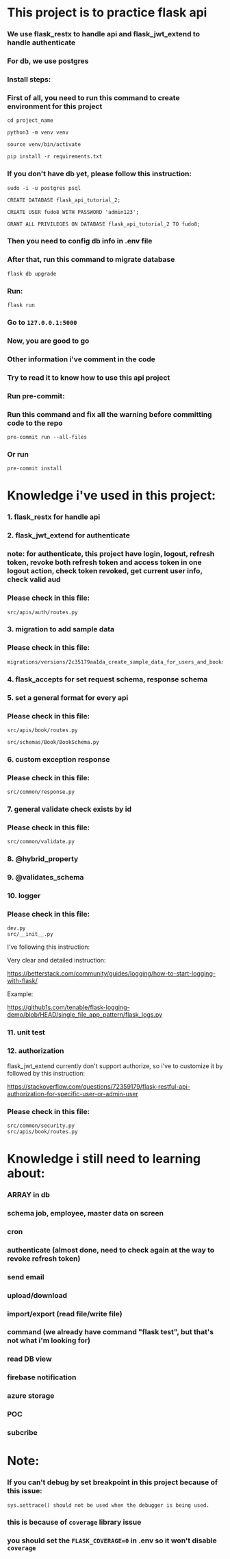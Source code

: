 # This project is to practice flask api 

### We use flask_restx to handle api and flask_jwt_extend to handle authenticate 

### For db, we use postgres

### Install steps:

### First of all, you need to run this command to create environment for this project
```
cd project_name

python3 -m venv venv

source venv/bin/activate

pip install -r requirements.txt
```
### If you don't have db yet, please follow this instruction:
```
sudo -i -u postgres psql

CREATE DATABASE flask_api_tutorial_2;

CREATE USER fudo8 WITH PASSWORD 'admin123';

GRANT ALL PRIVILEGES ON DATABASE flask_api_tutorial_2 TO fudo8;
```
### Then you need to config db info in .env file
### After that, run this command to migrate database
```
flask db upgrade
```
### Run:
```
flask run
```
### Go to `127.0.0.1:5000`

### Now, you are good to go
### Other information i've comment in the code
### Try to read it to know how to use this api project

### Run pre-commit:
### Run this command and fix all the warning before committing code to the repo
```
pre-commit run --all-files
```
### Or run
```
pre-commit install
```

# Knowledge i've used in this project:

### 1. flask_restx for handle api

### 2. flask_jwt_extend for authenticate

### note: for authenticate, this project have login, logout, refresh token, revoke both refresh token and access token in one logout action, check token revoked, get current user info, check valid aud
### Please check in this file: 
```
src/apis/auth/routes.py
```
### 3. migration to add sample data
### Please check in this file:
```
migrations/versions/2c35179aa1da_create_sample_data_for_users_and_books.py
```
### 4. flask_accepts for set request schema, response schema

### 5. set a general format for every api
### Please check in this file:
```
src/apis/book/routes.py

src/schemas/Book/BookSchema.py
```

### 6. custom exception response
### Please check in this file:
```
src/common/response.py
```
### 7. general validate check exists by id
### Please check in this file:
```
src/common/validate.py
```
### 8. @hybrid_property

### 9. @validates_schema

### 10. logger
### Please check in this file:
```
dev.py
src/__init__.py
```
I've following this instruction:

Very clear and detailed instruction:

https://betterstack.com/community/guides/logging/how-to-start-logging-with-flask/

Example:

https://github1s.com/tenable/flask-logging-demo/blob/HEAD/single_file_app_pattern/flask_logs.py

### 11. unit test

### 12. authorization

flask_jwt_extend currently don't support authorize, so i've to customize it by followed by this instruction:

https://stackoverflow.com/questions/72359179/flask-restful-api-authorization-for-specific-user-or-admin-user

### Please check in this file:
```
src/common/security.py
src/apis/book/routes.py
```

# Knowledge i still need to learning about:
### ARRAY in db
### schema job, employee, master data on screen
### cron
### authenticate (almost done, need to check again at the way to revoke refresh token)
### send email
### upload/download
### import/export (read file/write file)
### command (we already have command "flask test", but that's not what i'm looking for)
### read DB view
### firebase notification
### azure storage
### POC
### subcribe

# Note:

### If you can't debug by set breakpoint in this project because of this issue:
```
sys.settrace() should not be used when the debugger is being used.
```
### this is because of `coverage` library issue
### you should set the `FLASK_COVERAGE=0` in .env so it won't disable `coverage` 